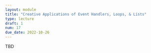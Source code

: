 ```yaml
---
layout: module
title: "Creative Applications of Event Handlers, Loops, & Lists"
type: lecture
draft: 1
num: 17
due_date: 2022-10-26
---
```


TBD